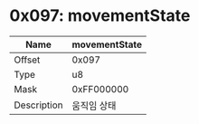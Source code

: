 # 0x097: movementState

| Name | movementState |
| ----| ------------ |
| Offset | 0x097 |
| Type | u8 |
| Mask | 0xFF000000 |
| Description | 움직임 상태 |<br>

